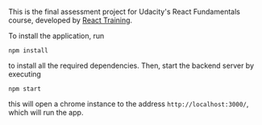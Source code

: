 This is the final assessment project for Udacity's React Fundamentals course, developed by [React Training](https://reacttraining.com).

To install the application, run

`npm install`

to install all the required dependencies.
Then, start the backend server by executing

`npm start`

this will open a chrome instance to the address `http://localhost:3000/`, which will run the app.